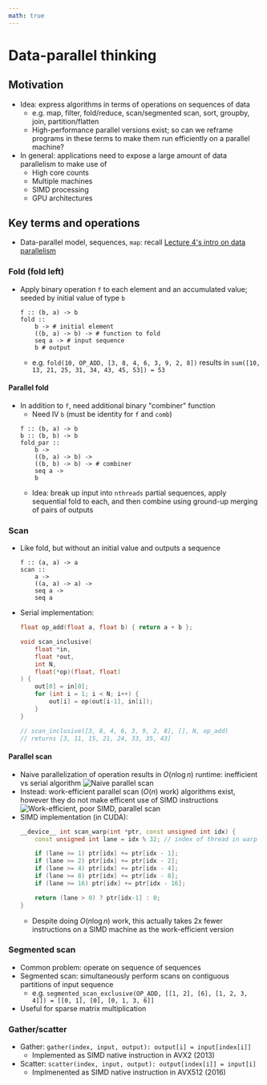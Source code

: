 ```yaml
---
math: true
---
```


# Data-parallel thinking

## Motivation

* Idea: express algorithms in terms of operations on sequences of data
    - e.g. map, filter, fold/reduce, scan/segmented scan, sort, groupby, join, partition/flatten
    - High-performance parallel versions exist; so can we reframe programs in these terms to make them run efficiently on a parallel machine?
* In general: applications need to expose a large amount of data parallelism to make use of
    - High core counts
    - Multiple machines
    - SIMD processing
    - GPU architectures

## Key terms and operations

* Data-parallel model, sequences, `map`: recall [Lecture 4's intro on data parallelism](/notes/cs149/2022-10-06-parallel-models/#data-parallel-model)

### Fold (fold left)

* Apply binary operation `f` to each element and an accumulated value; seeded by initial value of type `b`
    ```
    f :: (b, a) -> b
    fold :: 
        b -> # initial element
        ((b, a) -> b) -> # function to fold
        seq a -> # input sequence
        b # output
    ```
    - e.g. `fold(10, OP_ADD, [3, 8, 4, 6, 3, 9, 2, 8])` results in `sum([10, 13, 21, 25, 31, 34, 43, 45, 53]) = 53`

#### Parallel fold

* In addition to `f`, need additional binary "combiner" function
    - Need IV `b` (must be identity for `f` and `comb`)
    ```
    f :: (b, a) -> b
    b :: (b, b) -> b
    fold_par ::
        b ->
        ((b, a) -> b) ->
        ((b, b) -> b) -> # combiner
        seq a ->
        b
    ```
    - Idea: break up input into `nthreads` partial sequences, apply sequential fold to each, and then combine using ground-up merging of pairs of outputs

### Scan

* Like fold, but without an initial value and outputs a sequence
    ```
    f :: (a, a) -> a
    scan ::
        a ->
        ((a, a) -> a) ->
        seq a ->
        seq a
    ```
* Serial implementation:
    ```c++
    float op_add(float a, float b) { return a + b };
    
    void scan_inclusive(
        float *in,
        float *out,
        int N, 
        float(*op)(float, float)
    ) {
        out[0] = in[0];
        for (int i = 1; i < N; i++) {
            out[i] = op(out[i-1], in[i]);
        }
    }

    // scan_inclusive([3, 8, 4, 6, 3, 9, 2, 8], [], N, op_add)
    // returns [3, 11, 15, 21, 24, 33, 35, 43]
    ```

#### Parallel scan

* Naive parallelization of operation results in $O(n \log n)$ runtime: inefficient vs serial algorithm
    ![Naive parallel scan](https://archive.ph/vBlNa/8759a7506eb7bfa99a66c1ebee37c541caf3789d.jpg)
* Instead: work-efficient parallel scan ($O(n)$ work) algorithms exist, however they do not make efficent use of SIMD instructions
    ![Work-efficient, poor SIMD, parallel scan](https://archive.ph/N4wVi/14dc4ba39a4db5f393b0345627321255fccf55dd.jpg)
* SIMD implementation (in CUDA):
    ```c++
    __device__ int scan_warp(int *ptr, const unsigned int idx) {
        const unsigned int lane = idx % 32; // index of thread in warp

        if (lane >= 1) ptr[idx] += ptr[idx - 1];
        if (lane >= 2) ptr[idx] += ptr[idx - 2];
        if (lane >= 4) ptr[idx] += ptr[idx - 4];
        if (lane >= 8) ptr[idx] += ptr[idx - 8];
        if (lane >= 16) ptr[idx] += ptr[idx - 16];

        return (lane > 0) ? ptr[idx-1] : 0;
    }
    ```
    - Despite doing $O(n \log n)$ work, this actually takes 2x fewer instructions on a SIMD machine as the work-efficient version

### Segmented scan

* Common problem: operate on sequence of sequences
* Segmented scan: simultaneously perform scans on contiguous partitions of input sequence
    - e.g. `segmented_scan_exclusive(OP_ADD, [[1, 2], [6], [1, 2, 3, 4]]) = [[0, 1], [0], [0, 1, 3, 6]]`
* Useful for sparse matrix multiplication

### Gather/scatter

* Gather: `gather(index, input, output): output[i] = input[index[i]]`
    - Implemented as SIMD native instruction in AVX2 (2013)
* Scatter: `scatter(index, input, output): output[index[i]] = input[i]`
    - Implmenented as SIMD native instruction in AVX512 (2016)